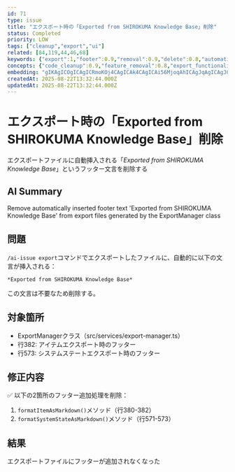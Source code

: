 ```yaml
---
id: 71
type: issue
title: "エクスポート時の「Exported from SHIROKUMA Knowledge Base」削除"
status: Completed
priority: LOW
tags: ["cleanup","export","ui"]
related: [84,119,44,46,68]
keywords: {"export":1,"footer":0.9,"removal":0.9,"delete":0.8,"automatic":0.7}
concepts: {"code_cleanup":0.9,"feature_removal":0.8,"export_functionality":0.8,"user_experience":0.6}
embedding: "gIKAgICOgICAgICRmoKOj4CAgICAk4CAgICAi56MjoqAhICAgJqAgICAgJCchIiDgIuAgICcgICAgICIlpCBgICPgICAmICAgICAgaCdgIOAjYCAgJCAgICAgICmnoWKgI+AgICWgICAgICHkpKMhYCKgICAkICAgICAj5SFh4w="
createdAt: 2025-08-22T13:32:44.000Z
updatedAt: 2025-08-22T13:32:44.000Z
---
```


# エクスポート時の「Exported from SHIROKUMA Knowledge Base」削除

エクスポートファイルに自動挿入される「*Exported from SHIROKUMA Knowledge Base*」というフッター文言を削除する

## AI Summary

Remove automatically inserted footer text 'Exported from SHIROKUMA Knowledge Base' from export files generated by the ExportManager class

## 問題
`/ai-issue export`コマンドでエクスポートしたファイルに、自動的に以下の文言が挿入される：
```
*Exported from SHIROKUMA Knowledge Base*
```

この文言は不要なため削除する。

## 対象箇所
- ExportManagerクラス（src/services/export-manager.ts）
- 行382: アイテムエクスポート時のフッター
- 行573: システムステートエクスポート時のフッター

## 修正内容
✅ 以下の2箇所のフッター追加処理を削除：
1. `formatItemAsMarkdown()`メソッド（行380-382）
2. `formatSystemStateAsMarkdown()`メソッド（行571-573）

## 結果
エクスポートファイルにフッターが追加されなくなった
